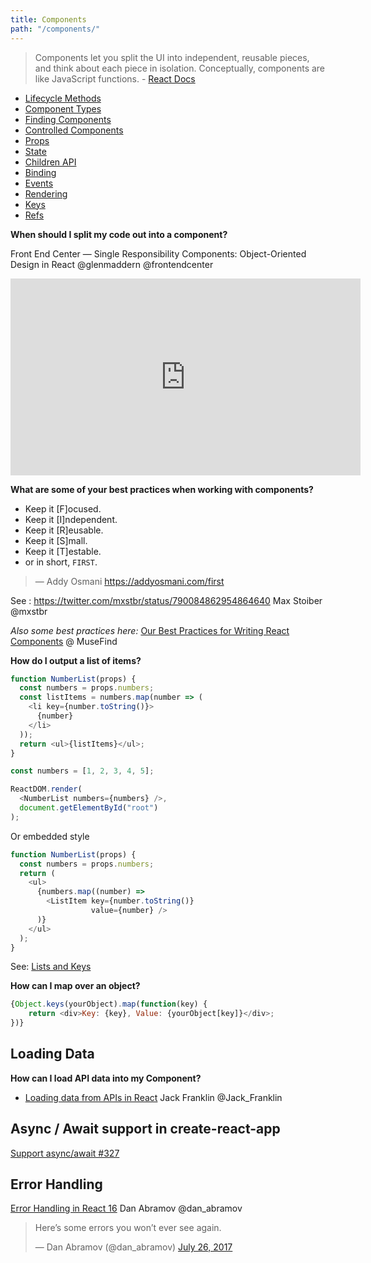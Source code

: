 ```yaml
---
title: Components
path: "/components/"
---
```


> Components let you split the UI into independent, reusable pieces, and think about each piece in isolation. Conceptually, components are like JavaScript functions. - [React Docs](https://facebook.github.io/react/docs/components-and-props.html)


- [Lifecycle Methods](/components/lifecycle-methods/)
- [Component Types](/components/component-types/)
- [Finding Components](/components/finding-components/)
- [Controlled Components](/components/controlled-components/)
- [Props](/components/props/)
- [State](/components/state/)
- [Children API](/components/children-api/)
- [Binding](/components/binding/)
- [Events](/components/events/)
- [Rendering](/components/rendering/)
- [Keys](/components/keys/)
- [Refs](/components/refs/)


**When should I split my code out into a component?**

Front End Center — Single Responsibility Components: Object-Oriented Design in React @glenmaddern @frontendcenter

<iframe width="560" height="315" src="https://www.youtube.com/embed/pSdp92Up8O8" frameborder="0" allowfullscreen></iframe>


**What are some of your best practices when working with components?**

* Keep it [F]ocused.
* Keep it [I]ndependent.
* Keep it [R]eusable.
* Keep it [S]mall.
* Keep it [T]estable.
* or in short, `FIRST`.

> — Addy Osmani https://addyosmani.com/first

See :  https://twitter.com/mxstbr/status/790084862954864640 Max Stoiber @mxstbr

*Also some best practices here:* [Our Best Practices for Writing React Components](https://medium.com/code-life/our-best-practices-for-writing-react-components-dec3eb5c3fc8?imm_mid=0ed2ce&cmp=em-web-na-na-newsltr_20170208#.emb0wf1tl) @ MuseFind

**How do I output a list of items?**


```javascript
function NumberList(props) {
  const numbers = props.numbers;
  const listItems = numbers.map(number => (
    <li key={number.toString()}>
      {number}
    </li>
  ));
  return <ul>{listItems}</ul>;
}

const numbers = [1, 2, 3, 4, 5];

ReactDOM.render(
  <NumberList numbers={numbers} />,
  document.getElementById("root")
);
```

Or embedded style
```javascript
function NumberList(props) {
  const numbers = props.numbers;
  return (
    <ul>
      {numbers.map((number) =>
        <ListItem key={number.toString()}
                  value={number} />
      )}
    </ul>
  );
}
```

See: [Lists and Keys](https://facebook.github.io/react/docs/lists-and-keys.html)

**How can I map over an object?**

```javascript
{Object.keys(yourObject).map(function(key) {
    return <div>Key: {key}, Value: {yourObject[key]}</div>;
})}
```

## Loading Data

**How can I load API data into my Component?**
* [Loading data from APIs in React](http://javascriptplayground.com/blog/2017/01/http-requests-reactjs/) Jack Franklin @Jack_Franklin

## Async / Await support in create-react-app

[Support async/await #327](https://github.com/facebookincubator/create-react-app/pull/327)

## Error Handling

[Error Handling in React 16](https://facebook.github.io/react/blog/2017/07/26/error-handling-in-react-16.html) Dan Abramov @dan_abramov

<blockquote class="twitter-tweet" data-lang="en"><p lang="en" dir="ltr">Here’s some errors you won’t ever see again.</p>&mdash; Dan Abramov (@dan_abramov) <a href="https://twitter.com/dan_abramov/status/890357529494073348">July 26, 2017</a></blockquote>
<script async src="//platform.twitter.com/widgets.js" charset="utf-8"></script>
